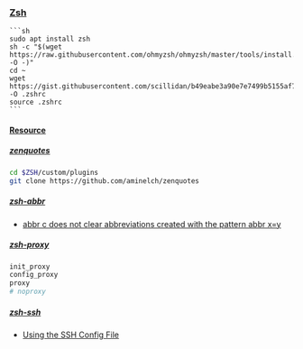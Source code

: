 ### [Zsh](https://www.zsh.org/)

````{tab} Ubuntu 22 ARM
```sh
sudo apt install zsh
sh -c "$(wget https://raw.githubusercontent.com/ohmyzsh/ohmyzsh/master/tools/install.sh -O -)"
cd ~
wget https://gist.githubusercontent.com/scillidan/b49eabe3a90e7e7499b5155af7f36480/raw/1ad03938633a16651b311e4a6108ed40152110f8/.zshrc_mini -O .zshrc
source .zshrc
```
````

#### [Resource](https://scillidan-datasette.vercel.app/resource/zsh)

##### [zenquotes](https://github.com/aminelch/zenquotes)

```sh
cd $ZSH/custom/plugins
git clone https://github.com/aminelch/zenquotes
```

##### [zsh-abbr](https://github.com/olets/zsh-abbr)

- [abbr c does not clear abbreviations created with the pattern abbr x=y](https://github.com/olets/zsh-abbr/issues/88)

##### [zsh-proxy](https://github.com/SukkaW/zsh-proxy)

```sh
init_proxy
config_proxy
proxy
# noproxy
```

##### [zsh-ssh](https://github.com/sunlei/zsh-ssh)

- [Using the SSH Config File](https://linuxize.com/post/using-the-ssh-config-file/)